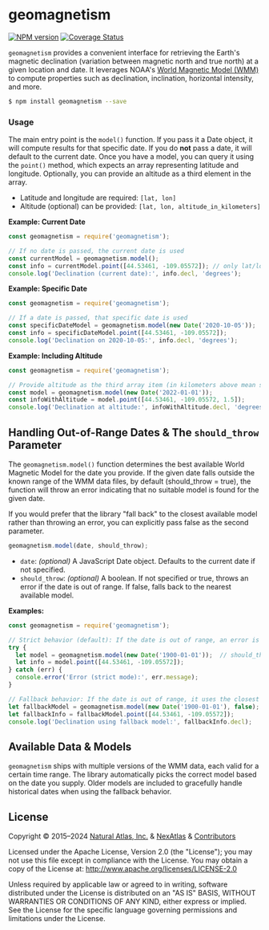 # geomagnetism
[![NPM version](http://img.shields.io/npm/v/geomagnetism.svg?style=flat)](https://www.npmjs.org/package/geomagnetism)
[![Coverage Status](http://img.shields.io/coveralls/naturalatlas/geomagnetism/master.svg?style=flat)](https://coveralls.io/r/naturalatlas/geomagnetism)

`geomagnetism` provides a convenient interface for retrieving the Earth's magnetic declination (variation between magnetic north and true north) at a given location and date. It leverages NOAA's [World Magnetic Model (WMM)](https://www.ngdc.noaa.gov/geomag/WMM/) to compute properties such as declination, inclination, horizontal intensity, and more.

``` sh
$ npm install geomagnetism --save
```

### Usage

The main entry point is the `model()` function. If you pass it a Date object, it will compute results for that specific date. If you do **not** pass a date, it will default to the current date. Once you have a model, you can query it using the `point()` method, which expects an array representing latitude and longitude. Optionally, you can provide an altitude as a third element in the array.

- Latitude and longitude are required: `[lat, lon]`
- Altitude (optional) can be provided: `[lat, lon, altitude_in_kilometers]`

**Example: Current Date**

```js
const geomagnetism = require('geomagnetism');

// If no date is passed, the current date is used
const currentModel = geomagnetism.model();
const info = currentModel.point([44.53461, -109.05572]); // only lat/lon
console.log('Declination (current date):', info.decl, 'degrees');
```

**Example: Specific Date**

```js
const geomagnetism = require('geomagnetism');

// If a date is passed, that specific date is used
const specificDateModel = geomagnetism.model(new Date('2020-10-05'));
const info = specificDateModel.point([44.53461, -109.05572]);
console.log('Declination on 2020-10-05:', info.decl, 'degrees');
```

**Example: Including Altitude**

```js
const geomagnetism = require('geomagnetism');

// Provide altitude as the third array item (in kilometers above mean sea level)
const model = geomagnetism.model(new Date('2022-01-01'));
const infoWithAltitude = model.point([44.53461, -109.05572, 1.5]); 
console.log('Declination at altitude:', infoWithAltitude.decl, 'degrees');
```

## Handling Out-of-Range Dates & The `should_throw` Parameter

The `geomagnetism.model()` function determines the best available World Magnetic Model for the date you provide. If the given date falls outside the known range of the WMM data files, by default (should_throw = true), the function will throw an error indicating that no suitable model is found for the given date.

If you would prefer that the library "fall back" to the closest available model rather than throwing an error, you can explicitly pass false as the second parameter.

```js
geomagnetism.model(date, should_throw);
```

- `date`: *(optional)* A JavaScript Date object. Defaults to the current date if not specified.
- `should_throw`: *(optional)* A boolean. If not specified or true, throws an error if the date is out of range. If false, falls back to the nearest available model.

**Examples:**

```js
const geomagnetism = require('geomagnetism');

// Strict behavior (default): If the date is out of range, an error is thrown
try {
  let model = geomagnetism.model(new Date('1900-01-01'));  // should_throw defaults to true
  let info = model.point([44.53461, -109.05572]);
} catch (err) {
  console.error('Error (strict mode):', err.message);
}

// Fallback behavior: If the date is out of range, it uses the closest model
let fallbackModel = geomagnetism.model(new Date('1900-01-01'), false);
let fallbackInfo = fallbackModel.point([44.53461, -109.05572]);
console.log('Declination using fallback model:', fallbackInfo.decl);
```

## Available Data & Models

`geomagnetism` ships with multiple versions of the WMM data, each valid for a certain time range. The library automatically picks the correct model based on the date you supply. Older models are included to gracefully handle historical dates when using the fallback behavior.

## License

Copyright &copy; 2015–2024 [Natural Atlas, Inc.](https://naturalatlas.com/) & [NexAtlas](https://nexatlas.com) & [Contributors](https://github.com/naturalatlas/geomagnetism/graphs/contributors)

Licensed under the Apache License, Version 2.0 (the "License"); you may not use this file except in compliance with the License. You may obtain a copy of the License at: http://www.apache.org/licenses/LICENSE-2.0

Unless required by applicable law or agreed to in writing, software distributed under the License is distributed on an "AS IS" BASIS, WITHOUT WARRANTIES OR CONDITIONS OF ANY KIND, either express or implied. See the License for the specific language governing permissions and limitations under the License.
